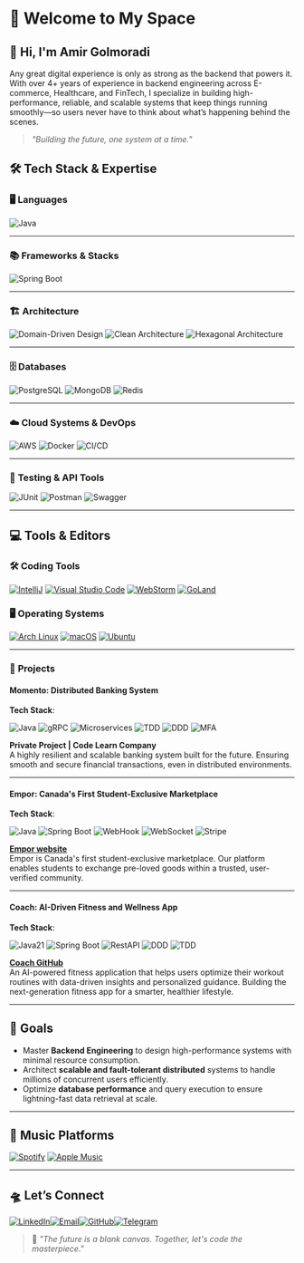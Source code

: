 # 🚀 **Welcome to My Space**  


## 👋 **Hi, I'm Amir Golmoradi**  
Any great digital experience is only as strong as the backend that powers it. With over 4+ years of experience in backend engineering across E-commerce, Healthcare, and FinTech, I specialize in building high-performance, reliable, and scalable systems that keep things running smoothly—so users never have to think about what’s happening behind the scenes.

> *"Building the future, one system at a time."*



## 🛠️ **Tech Stack & Expertise**

### 🖥️ **Languages**

![Java](https://img.shields.io/badge/Java-%23ED8B00.svg?logo=openjdk&logoColor=white) 

---
### 📚 **Frameworks & Stacks**

![Spring Boot](https://img.shields.io/badge/Spring%20Boot-6DB33F?logo=springboot&logoColor=fff) 

---

### 🏗️ **Architecture**

![Domain-Driven Design](https://img.shields.io/badge/Domain%20Driven%20Design-%233E7DAB.svg?&logoColor=white) ![Clean Architecture](https://img.shields.io/badge/Clean%20Architecture-%238B5B91.svg?logo=java&logoColor=white) ![Hexagonal Architecture](https://img.shields.io/badge/Hexagonal%20Architecture-%23716C91.svg?logo=java&logoColor=white)

---

### 🗄️ **Databases**

![PostgreSQL](https://img.shields.io/badge/PostgreSQL-%23316192.svg?logo=postgresql&logoColor=white) ![MongoDB](https://img.shields.io/badge/MongoDB-%234ea94b.svg?logo=mongodb&logoColor=white) ![Redis](https://img.shields.io/badge/Redis-%23DD0031.svg?logo=redis&logoColor=white)

---

### ☁️ **Cloud Systems & DevOps**

![AWS](https://img.shields.io/badge/AWS-%23FF9900.svg?logo=amazon-web-services&logoColor=white) ![Docker](https://img.shields.io/badge/Docker-%232496ED.svg?logo=docker&logoColor=white) ![CI/CD](https://img.shields.io/badge/CI%2FCD-%237ABF7E.svg?logo=circleci&logoColor=white)

---

### 🧪 **Testing & API Tools**

![JUnit](https://img.shields.io/badge/JUnit-%2325A162.svg?logo=junit5&logoColor=white) ![Postman](https://img.shields.io/badge/Postman-FF6C37?logo=postman&logoColor=fff) ![Swagger](https://img.shields.io/badge/Swagger-%237ABF7E?logo=swagger&logoColor=white) 

---

## 💻 **Tools & Editors**  

### 🛠️ **Coding Tools**  
[![IntelliJ](https://img.shields.io/badge/IntelliJ%20IDEA-%23FF315C.svg?logo=intellij-idea&logoColor=white)](#) [![Visual Studio Code](https://custom-icon-badges.demolab.com/badge/Visual%20Studio%20Code-0078d7.svg?logo=vsc&logoColor=white)](#) [![WebStorm](https://img.shields.io/badge/WebStorm-F0EB1E?logo=webstorm&logoColor=000)](#) [![GoLand](https://img.shields.io/badge/Goland-B80FFA?logo=goland&logoColor=fff)](#)



### 🖥️ **Operating Systems**  
[![Arch Linux](https://img.shields.io/badge/Arch%20Linux-1793D1?logo=arch-linux&logoColor=fff)](#) [![macOS](https://img.shields.io/badge/macOS-000000?logo=apple&logoColor=F0F0F0)](#) [![Ubuntu](https://img.shields.io/badge/Ubuntu-E95420?logo=ubuntu&logoColor=white)](#)

---

### 🚀 **Projects**

#### **Momento: Distributed Banking System**

**Tech Stack**:

![Java](https://img.shields.io/badge/Java%2021-%23ED8B00.svg?logo=openjdk&logoColor=white)  ![gRPC](https://img.shields.io/badge/gRPC-%233e9bde?logo=grpc&logoColor=white) ![Microservices](https://img.shields.io/badge/Microservices-%23616f89?logo=docker&logoColor=white) ![TDD](https://img.shields.io/badge/TDD-%23e53935?logo=jest&logoColor=white) ![DDD](https://img.shields.io/badge/DDD-%233E7DAB?logo=github&logoColor=white) ![MFA](https://img.shields.io/badge/MFA-%2300A8FF?logo=auth0&logoColor=white)

**Private Project | Code Learn Company**  
A highly resilient and scalable banking system built for the future. Ensuring smooth and secure financial transactions, even in distributed environments.

---

#### **Empor: Canada's First Student-Exclusive Marketplace**

**Tech Stack**:

![Java](https://img.shields.io/badge/Java%2017-%23ED8B00.svg?logo=openjdk&logoColor=white) ![Spring Boot](https://img.shields.io/badge/Spring%20Boot-%236DB33F?logo=springboot&logoColor=white) ![WebHook](https://img.shields.io/badge/WebHook-%231E6C6E?logo=webhooks&logoColor=white) ![WebSocket](https://img.shields.io/badge/WebSocket-%234C9CFF?logo=socket.io&logoColor=white) ![Stripe](https://img.shields.io/badge/Stripe-%23635bff?logo=stripe&logoColor=white)

**[Empor website](https://www.empor.ca/)**  
Empor is Canada's first student-exclusive marketplace. 
Our platform enables students to exchange pre-loved goods within a trusted, user-verified community.

---

#### **Coach: AI-Driven Fitness and Wellness App**

**Tech Stack**:

![Java21](https://img.shields.io/badge/Java%2021-%23ED8B00.svg?logo=openjdk&logoColor=white) ![Spring Boot](https://img.shields.io/badge/Spring%20Boot-%236DB33F?logo=springboot&logoColor=white) ![RestAPI](https://img.shields.io/badge/RestAPI-%23005EA2?logo=swagger&logoColor=white) ![DDD](https://img.shields.io/badge/DDD-%233E7DAB?logo=github&logoColor=white) ![TDD](https://img.shields.io/badge/TDD-%23e53935?logo=jest&logoColor=white)

**[Coach GitHub](https://github.com/Amir-Golmoradi/Coach)**  
An AI-powered fitness application that helps users optimize their workout routines with data-driven insights and personalized guidance. Building the next-generation fitness app for a smarter, healthier lifestyle.

---

## 🎯 **Goals**  
- Master **Backend Engineering** to design high-performance systems with minimal resource consumption.
- Architect **scalable and fault-tolerant distributed** systems to handle millions of concurrent users efficiently.
- Optimize **database performance** and query execution to ensure lightning-fast data retrieval at scale.

---

## 🎵 **Music Platforms**  
[![Spotify](https://img.shields.io/badge/Spotify-1ED760.svg?logo=spotify&logoColor=white)](#) [![Apple Music](https://img.shields.io/badge/Apple%20Music-FA243C?logo=apple%20music&logoColor=white)](#)  

---

## 🛸 **Let’s Connect**  
[![LinkedIn](https://img.shields.io/badge/LinkedIn-%230077B5.svg?logo=linkedin&logoColor=white)](https://linkedin.com/amirgol)[![Email](https://img.shields.io/badge/Email-%23D14836.svg?logo=gmail&logoColor=white)](mailto:ahgolmoradi12@gmail.com)[![GitHub](https://img.shields.io/badge/GitHub-%23121011.svg?logo=github&logoColor=white)](https://github.com/Amir-Golmoradi)[![Telegram](https://img.shields.io/badge/Telegram-%2300A7E1.svg?logo=telegram&logoColor=white)](https://t.me/TheWisepup)


> 🚀 *"The future is a blank canvas. Together, let's code the masterpiece."*  
